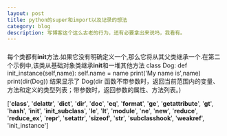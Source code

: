 ```yaml
---
layout: post
title: python的super和import以及记录的想法
category: blog
description: 写博客这个这么古老的行为，还有必要拿出来说吗，我看有。
---
```


###

每个类都有**init**方法.如果它没有明确定义一个,那么它将从其父类继承一个.在第二个示例中,该类从基础对象类继承**init**和一堆其他方法
class Dog:
def init_instance(self,name):
self.name = name
print('My name is',name)
print(dir(Dog))
结果显示了 Dog(dir 函数不带参数时，返回当前范围内的变量、方法和定义的类型列表；带参数时，返回参数的属性、方法列表。)

['__class__', '__delattr__', '__dict__', '__dir__', '__doc__', '__eq__', '__format__', '__ge__', '__getattribute__', '__gt__', '__hash__', '__init__', '__init_subclass__', '__le__', '__lt__', '__module__', '__ne__', '__new__', '__reduce__', '__reduce_ex__', '__repr__', '__setattr__', '__sizeof__', '__str__', '__subclasshook__', '__weakref__', 'init_instance']
